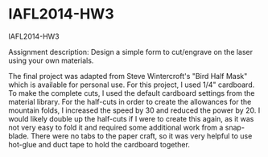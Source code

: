IAFL2014-HW3
============

IAFL2014-HW3

Assignment description: Design a simple form to cut/engrave on the laser using your own materials.

The final project was adapted from Steve Wintercroft's "Bird Half Mask" which is available for personal use. For this project,
I used 1/4" cardboard. To make the complete cuts, I used the default cardboard settings from the material library. For the 
half-cuts in order to create the allowances for the mountain folds, I increased the speed by 30 and reduced the power by 20.
I would likely double up the half-cuts if I were to create this again, as it was not very easy to fold it and required some
additional work from a snap-blade. There were no tabs to the paper craft, so it was very helpful to use hot-glue and duct
tape to hold the cardboard together.
